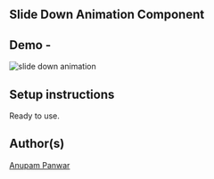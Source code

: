 ## Slide Down Animation Component


## Demo -

![slide down animation](https://user-images.githubusercontent.com/65714751/125194792-5a0dcb00-e270-11eb-8571-00e429d4c30d.gif)

## Setup instructions

Ready to use.

## Author(s)

[Anupam Panwar](https://github.com/Anupam-Panwar)
